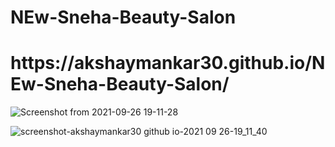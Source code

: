 # NEw-Sneha-Beauty-Salon
<h1>https://akshaymankar30.github.io/NEw-Sneha-Beauty-Salon/</h1>

![Screenshot from 2021-09-26 19-11-28](https://user-images.githubusercontent.com/71863564/134810561-4a3cab86-0fb5-43d3-b710-90ec1bef5743.png)


![screenshot-akshaymankar30 github io-2021 09 26-19_11_40](https://user-images.githubusercontent.com/71863564/134810580-266ea712-2552-4ef1-97a6-aa2deca80352.png)

